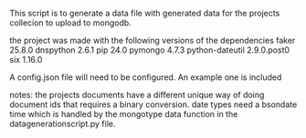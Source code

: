 This script is to generate a data file with generated data for the projects collecion to upload to mongodb. 

the project was made with the following versions of the dependencies
faker 25.8.0
dnspython 2.6.1
pip 24.0
pymongo 4.7.3
python-dateutil 2.9.0.post0
six 1.16.0

A config.json file will need to be configured. An example one is included 

notes:
the projects documents have a different unique way of doing document ids that requires a binary conversion.
date types need a bsondate time which is handled by the mongotype data function in the datagenerationscript.py file. 